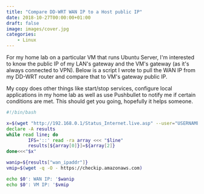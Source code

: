 ```yaml
---
title: "Compare DD-WRT WAN IP to a Host public IP"
date: 2018-10-27T00:00:00+01:00
draft: false
image: images/cover.jpg
categories:
    - Linux
---
```


For my home lab on a particular VM that runs Ubuntu Server, I'm interested to know the public IP of my LAN's gateway and the VM's gateway (as it's always connected to VPN). Below is a script I wrote to pull the WAN IP from my DD-WRT router and compare that to VM's gateway public IP.

My copy does other things like start/stop services, configure local applications in my home lab as well as use Pushbullet to notify me if certain conditions are met. This should get you going, hopefully it helps someone.

```bash
#!/bin/bash

x=$(wget "http://192.168.0.1/Status_Internet.live.asp" --user="USERNAME" --password="PASSWORD" -q -O - | sed -e 's/}/\n/g' -e 's/{//g')
declare -A results
while read line; do
        IFS='::' read -ra array <<< "$line"
        results[${array[0]}]=${array[2]}
done<<<"$x"

wanip=${results["wan_ipaddr"]}
vmip=$(wget -q -O - https://checkip.amazonaws.com)

echo $0': WAN IP: '$wanip
echo $0': VM IP: '$vmip
```
